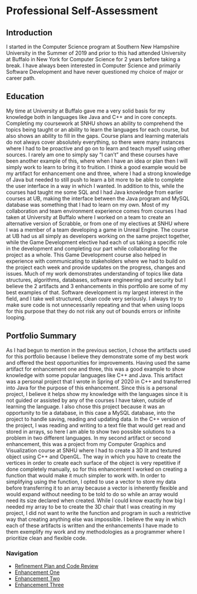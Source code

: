 # Professional Self-Assessment
## Introduction
I started in the Computer Science program at Southern New Hampshire University in the Summer of 2019 and prior to this had attended University at Buffalo in New York for Computer Science for 2 years before taking a break. I have always been interested in Computer Science and primarily Software Development and have never questioned my choice of major or career path.

## Education
My time at University at Buffalo gave me a very solid basis for my knowledge both in languages like Java and C++ and in core concepts. Completing my coursework at SNHU shows an ability to comprehend the topics being taught or an ability to learn the languages for each course, but also shows an ability to fill in the gaps. Course plans and learning materials do not always cover absolutely everything, so there were many instances where I had to be proactive and go on to learn and teach myself using other sources. I rarely am one to simply say “I can’t” and these courses have been another example of this, where when I have an idea or plan then I will simply work to learn to bring it to fruition. I think a good example would be my artifact for enhancement one and three, where I had a strong knowledge of Java but needed to still push to learn a bit more to be able to complete the user interface in a way in which I wanted. In addition to this, while the courses had taught me some SQL and I had Java knowledge from earlier courses at UB, making the interface between the Java program and MySQL database was something that I had to learn on my own. Most of my collaboration and team environment experience comes from courses I had taken at University at Buffalo where I worked on a team to create an alternative version of Scrabble, or from one of my electives at SNHU where I was a member of a team developing a game in Unreal Engine. The course at UB had us all simply as developers working on the same project together, while the Game Development elective had each of us taking a specific role in the development and completing our part while collaborating for the project as a whole. This Game Development course also helped in experience with communicating to stakeholders where we had to build on the project each week and provide updates on the progress, changes and issues. Much of my work demonstrates understanding of topics like data structures, algorithms, databases, software engineering and security but I believe the 2 artifacts and 3 enhancements in this portfolio are some of my best examples of that. Software development is my largest interest in the field, and I take well structured, clean code very seriously. I always try to make sure code is not unnecessarily repeating and that when using loops for this purpose that they do not risk any out of bounds errors or infinite looping.

## Portfolio Summary
As I had begun to mention in the previous section, I chose the artifacts used for this portfolio because I believe they demonstrate some of my best work and offered the best opportunities for improvements. Having used the same artifact for enhancement one and three, this was a good example to show knowledge with some popular languages like C++ and Java. This artifact was a personal project that I wrote in Spring of 2020 in C++ and transferred into Java for the purpose of this enhancement. Since this is a personal project, I believe it helps show my knowledge with the languages since it is not guided or assisted by any of the courses I have taken, outside of learning the language. I also chose this project because it was an opportunity to tie a database, in this case a MySQL database, into the project to handle saving, reading and updating data. In the C++ version of the project, I was reading and writing to a text file that would get read and stored in arrays, so here I am able to show two possible solutions to a problem in two different languages. In my second artifact or second enhancement, this was a project from my Computer Graphics and Visualization course at SNHU where I had to create a 3D lit and textured object using C++ and OpenGL. The way in which you have to create the vertices in order to create each surface of the object is very repetitive if done completely manually, so for this enhancement I worked on creating a function that would make it much simpler to work with. In order to simplifying using the function, I opted to use a vector to store my data before transferring it to an array because a vector is inherently flexible and would expand without needing to be told to do so while an array would need its size declared when created. While I could know exactly how big I needed my array to be to create the 3D chair that I was creating in my project, I did not want to write the function and program in such a restrictive way that creating anything else was impossible. I believe the way in which each of these artifacts is written and the enhancements I have made to them exemplify my work and my methodologies as a programmer where I prioritize clean and flexible code.


### Navigation
  - [Refinement Plan and Code Review](./refinement_codereview.md)
  - [Enhancement One](./pages/enhancement_one.md) 
  - [Enhancement Two](./pages/enhancement_two.md)
  - [Enhancement Three](./pages/enhancement_three.md)
